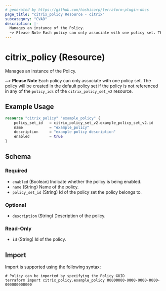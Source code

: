 ```yaml
---
# generated by https://github.com/hashicorp/terraform-plugin-docs
page_title: "citrix_policy Resource - citrix"
subcategory: "CVAD"
description: |-
  Manages an instance of the Policy.
  ~> Please Note Each policy can only associate with one policy set. The policy will be created in the default policy set if the policy is not referenced in any of the policy_ids of the citrix_policy_set_v2 resource.
---
```


# citrix_policy (Resource)

Manages an instance of the Policy.

~> **Please Note** Each policy can only associate with one policy set. The policy will be created in the default policy set if the policy is not referenced in any of the `policy_ids` of the `citrix_policy_set_v2` resource.

## Example Usage

```terraform
resource "citrix_policy" "example_policy" {
    policy_set_id   = citrix_policy_set_v2.example_policy_set_v2.id
    name            = "example_policy"
    description     = "example policy description"
    enabled         = true
}
```

<!-- schema generated by tfplugindocs -->
## Schema

### Required

- `enabled` (Boolean) Indicate whether the policy is being enabled.
- `name` (String) Name of the policy.
- `policy_set_id` (String) Id of the policy set the policy belongs to.

### Optional

- `description` (String) Description of the policy.

### Read-Only

- `id` (String) Id of the policy.

## Import

Import is supported using the following syntax:

```shell
# Policy can be imported by specifying the Policy GUID
terraform import citrix_policy.example_policy 00000000-0000-0000-0000-000000000000
```